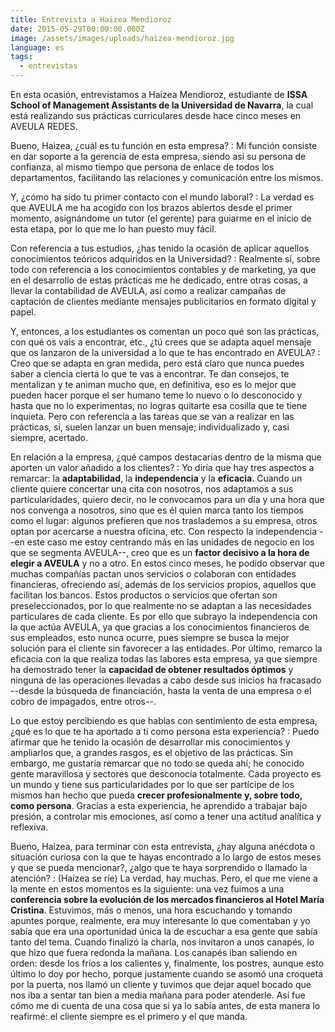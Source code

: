 ```yaml
---
title: Entrevista a Haizea Mendioroz
date: 2015-05-29T00:00:00.000Z
image: /assets/images/uploads/haizea-mendioroz.jpg
language: es
tags:
  - entrevistas
---
```


En esta ocasión, entrevistamos a Haizea Mendioroz, estudiante de **ISSA School of Management Assistants de la Universidad de Navarra**, la cual está realizando sus prácticas curriculares desde hace cinco meses en AVEULA REDES.

Bueno, Haizea, ¿cuál es tu función en esta empresa?
: Mi función consiste en dar soporte a la gerencia de esta empresa, siendo así su persona de confianza, al mismo tiempo que persona de enlace de todos los departamentos, facilitando las relaciones y comunicación entre los mismos.

Y, ¿cómo ha sido tu primer contacto con el mundo laboral?
: La verdad es que AVEULA me ha acogido con los brazos abiertos desde el primer momento, asignándome un tutor (el gerente) para guiarme en el inicio de esta etapa, por lo que me lo han puesto muy fácil.

Con referencia a tus estudios, ¿has tenido la ocasión de aplicar aquellos conocimientos teóricos adquiridos en la Universidad?
: Realmente sí, sobre todo con referencia a los conocimientos contables y de marketing, ya que en el desarrollo de estas prácticas me he dedicado, entre otras cosas, a llevar la contabilidad de AVEULA, así como a realizar campañas de captación de clientes mediante mensajes publicitarios en formato digital y papel.

Y, entonces, a los estudiantes os comentan un poco qué son las prácticas, con qué os vais a encontrar, etc., ¿tú crees que se adapta aquel mensaje que os lanzaron de la universidad a lo que te has encontrado en AVEULA?
: Creo que se adapta en gran medida, pero está claro que nunca puedes saber a ciencia cierta lo que te vas a encontrar. Te dan consejos, te mentalizan y te animan mucho que, en definitiva, eso es lo mejor que pueden hacer porque el ser humano teme lo nuevo o lo desconocido y hasta que no lo experimentas, no logras quitarte esa cosilla que te tiene inquieta. Pero con referencia a las tareas que se van a realizar en las prácticas, sí, suelen lanzar un buen mensaje;  individualizado y, casi siempre, acertado.

En relación a la empresa, ¿qué campos destacarías dentro de la misma que aporten un valor añadido a los clientes?
: Yo diría que hay tres aspectos a remarcar: la **adaptabilidad**, la **independencia** y la **eficacia**. Cuando un cliente quiere concertar una cita con nosotros, nos adaptamos a sus particularidades, quiero decir,  no le convocamos para un día y una hora que nos convenga a nosotros, sino que es él quien marca tanto los tiempos como el lugar: algunos prefieren que nos traslademos a su empresa, otros optan por acercarse a nuestra oficina, etc. Con respecto la independencia --en este caso me estoy centrando más en las unidades de negocio en los que se segmenta AVEULA--, creo que es un **factor decisivo a la hora de elegir a AVEULA** y no a otro. En estos cinco meses, he podido observar que muchas compañías pactan unos servicios o colaboran con entidades financieras, ofreciendo así, además de los servicios propios, aquellos que facilitan los bancos. Estos productos o servicios que ofertan son preseleccionados, por lo que realmente no se adaptan a las necesidades particulares de cada cliente. Es por ello que subrayo la independencia con la que actúa AVEULA, ya que gracias a los conocimientos financieros de sus empleados, esto nunca ocurre, pues siempre se busca la mejor solución para el cliente sin favorecer a las entidades. Por último, remarco la eficacia con la que realiza todas las labores esta empresa, ya que siempre ha demostrado tener la **capacidad de obtener resultados óptimos** y ninguna de las operaciones llevadas a cabo desde sus inicios ha fracasado --desde la búsqueda de financiación, hasta la venta de una empresa  o el cobro de impagados, entre otros--.

Lo que estoy percibiendo es que hablas con sentimiento de esta empresa, ¿qué es lo que te ha aportado a ti como persona esta experiencia?
: Puedo afirmar que he tenido la ocasión de desarrollar mis conocimientos y ampliarlos que, a grandes rasgos, es el objetivo de las prácticas. Sin embargo, me gustaría remarcar que no todo se queda ahí; he conocido gente maravillosa y sectores que desconocía totalmente. Cada proyecto es un mundo y tiene sus particularidades por lo que ser partícipe de los mismos han hecho que pueda **crecer profesionalmente y, sobre todo, como persona**. Gracias a esta experiencia, he aprendido a trabajar bajo presión, a controlar mis emociones, así como a tener una actitud analítica y reflexiva.

Bueno, Haizea, para terminar con esta entrevista, ¿hay alguna anécdota o situación curiosa con la que te hayas encontrado a lo largo de estos meses y que se pueda mencionar?, ¿algo que te haya sorprendido o llamado la atención?
: (Haizea se ríe) La verdad, hay muchas. Pero, el que me viene a la mente en estos momentos es la siguiente: una vez fuimos a una **conferencia sobre la evolución de los mercados financieros al Hotel María Cristina**. Estuvimos, más o menos, una hora escuchando y tomando apuntes porque, realmente, era muy interesante lo que comentaban y yo sabía que era una oportunidad única la de escuchar a esa gente que sabía tanto del tema. Cuando finalizó la charla, nos invitaron a unos canapés, lo que hizo que fuera redonda la mañana. Los canapés iban saliendo en orden: desde los fríos a los calientes y, finalmente, los postres, aunque esto último lo doy por hecho, porque justamente cuando se asomó una croqueta por la puerta, nos llamó un cliente y tuvimos que dejar aquel bocado que nos iba a sentar tan bien a media mañana para poder atenderle. Así fue cómo me di cuenta de una cosa que si ya lo sabía antes, de esta manera lo reafirmé: el cliente siempre es el primero y el que manda.
